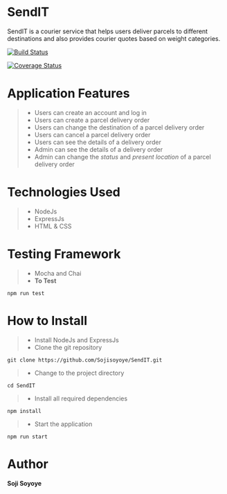 # SendIT
SendIT is a courier service that helps users deliver parcels to different destinations and also provides courier quotes based on weight categories.

[![Build Status](https://travis-ci.org/Sojisoyoye/SendIT.svg?branch=create-api-endpoints)](https://travis-ci.org/Sojisoyoye/SendIT)

[![Coverage Status](https://coveralls.io/repos/github/Sojisoyoye/SendIT/badge.svg?branch=create-api-endpoints)](https://coveralls.io/github/Sojisoyoye/SendIT?branch=create-api-endpoints)

# Application Features
>- Users can create an account and log in
>- Users can create a parcel delivery order
>- Users can change the destination of a parcel delivery order
>- Users can cancel a parcel delivery order
>- Users can see the details of a delivery order
>- Admin can see the details of a delivery order
>- Admin can change the *status* and *present location* of a parcel delivery order

# Technologies Used
>- NodeJs
>- ExpressJs
>- HTML & CSS 

# Testing Framework
>- Mocha and Chai
>- **To Test**

 `npm run test`

# How to Install
>- Install NodeJs and ExpressJs
>- Clone the git repository

`git clone https://github.com/Sojisoyoye/SendIT.git`

>- Change to the project directory

`cd SendIT`

>- Install all required dependencies

`npm install`

>- Start the application

`npm run start`

# Author

**Soji Soyoye**
